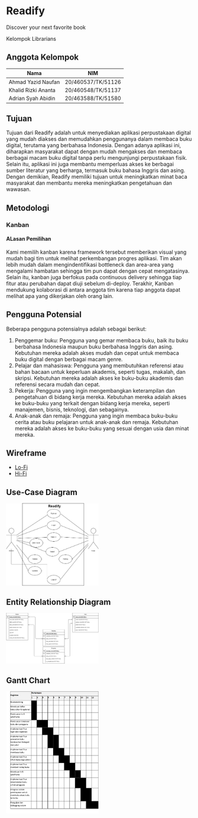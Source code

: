 # Readify

Discover your next favorite book

Kelompok Librarians


## Anggota Kelompok 


|Nama|NIM|
|---|---|
|Ahmad Yazid Naufan|20/460537/TK/51126|
|Khalid Rizki Ananta|20/460548/TK/51137|
|Adrian Syah Abidin|20/463588/TK/51580|


## Tujuan
Tujuan dari Readify adalah untuk menyediakan aplikasi perpustakaan digital yang mudah diakses dan memudahkan penggunanya dalam membaca buku digital, terutama yang berbahasa Indonesia. Dengan adanya aplikasi ini, diharapkan masyarakat dapat dengan mudah mengakses dan membaca berbagai macam buku digital tanpa perlu mengunjungi perpustakaan fisik. Selain itu, aplikasi ini juga membantu memperluas akses ke berbagai sumber literatur yang berharga, termasuk buku bahasa Inggris dan asing. Dengan demikian, Readify memiliki tujuan untuk meningkatkan minat baca masyarakat dan membantu mereka meningkatkan pengetahuan dan wawasan.

## Metodologi
### Kanban
#### ALasan Pemilihan
Kami memilih kanban karena framework tersebut memberikan visual yang mudah bagi tim untuk melihat perkembangan progres aplikasi. Tim akan lebih mudah dalam mengindentifikasi bottleneck dan area-area yang mengalami hambatan sehingga tim pun dapat dengan cepat mengatasinya. Selain itu, kanban juga berfokus pada continuous delivery sehingga tiap fitur atau perubahan dapat diuji sebelum di-deploy. Terakhir, Kanban mendukung kolaborasi di antara anggota tim karena tiap anggota dapat melihat apa yang dikerjakan oleh orang lain.

## Pengguna Potensial 
Beberapa pengguna potensialnya adalah sebagai berikut:

1. Penggemar buku: Pengguna yang gemar membaca buku, baik itu buku berbahasa Indonesia maupun buku berbahasa Inggris dan asing. Kebutuhan mereka adalah akses mudah dan cepat untuk membaca buku digital dengan berbagai macam genre.
2. Pelajar dan mahasiswa: Pengguna yang membutuhkan referensi atau bahan bacaan untuk keperluan akademis, seperti tugas, makalah, dan skripsi. Kebutuhan mereka adalah akses ke buku-buku akademis dan referensi secara mudah dan cepat.
3. Pekerja: Pengguna yang ingin mengembangkan keterampilan dan pengetahuan di bidang kerja mereka. Kebutuhan mereka adalah akses ke buku-buku yang terkait dengan bidang kerja mereka, seperti manajemen, bisnis, teknologi, dan sebagainya.
4. Anak-anak dan remaja: Pengguna yang ingin membaca buku-buku cerita atau buku pelajaran untuk anak-anak dan remaja. Kebutuhan mereka adalah akses ke buku-buku yang sesuai dengan usia dan minat mereka.

## Wireframe

* [Lo-Fi](https://www.figma.com/file/fAfsJ8Xpxx0D1LNCborbYl/LOW-FI-ReadyFI?node-id=0%3A1&t=AUyjNOTRi6EZYf2x-1)
* [Hi-Fi](https://www.figma.com/file/fAfsJ8Xpxx0D1LNCborbYl/ReadyFI?node-id=30%3A263&t=nLDv8WTel0MZeyZG-1)


## Use-Case Diagram

 <a href="img/use-case.jpg">
            <img class="er-img" src="img/use-case.jpg" alt="Use Case Diagram" style="width: 250px;">
          </a>

## Entity Relationship Diagram

<a href="img/ER.png">
            <img class="er-img" src="img/ER.png" alt="ER Diagram" style="width: 250px;">
          </a>

## Gantt Chart

<a href="img/gant.png">
            <img class="gant-img" src="img/gant.png" alt="Gant Chart" style="width: 250px;">
</a>
